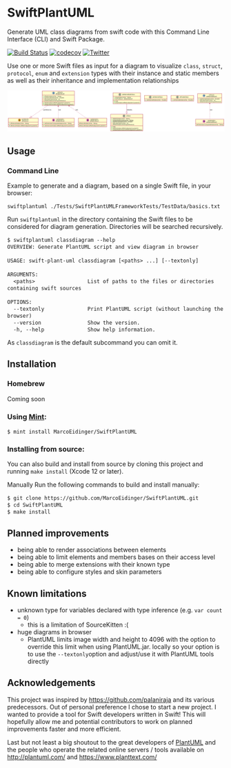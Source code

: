 # SwiftPlantUML

Generate UML class diagrams from swift code with this Command Line Interface (CLI) and Swift Package.

[![Build Status](https://github.com/MarcoEidinger/SwiftPlantUML/workflows/Swift/badge.svg)](https://github.com/MarcoEidinger/SwiftPlantUML/workflows/Swift)
[![codecov](https://codecov.io/gh/MarcoEidinger/SwiftPlantUML/branch/main/graph/badge.svg?token=JOE7UL41JA)](https://codecov.io/gh/MarcoEidinger/SwiftPlantUML)
[![Twitter](https://img.shields.io/badge/twitter-@MarcoEidinger-blue.svg)](http://twitter.com/MarcoEidinger)

Use one or more Swift files as input for a diagram to visualize `class`, `struct`, `protocol`, `enum` and `extension` types
with their instance and static members as well as their inheritance and implementation relationships

![Example Diagram](.assets/exampleDiagram.png)

## Usage

### Command Line

Example to generate and a diagram, based on a single Swift file, in your browser:

```
swiftplantuml ./Tests/SwiftPlantUMLFrameworkTests/TestData/basics.txt
```

Run `swiftplantuml` in the directory containing the Swift files to be considered for diagram generation. Directories
will be searched recursively.

```
$ swiftplantuml classdiagram --help
OVERVIEW: Generate PlantUML script and view diagram in browser

USAGE: swift-plant-uml classdiagram [<paths> ...] [--textonly]

ARGUMENTS:
  <paths>                 List of paths to the files or directories containing swift sources 

OPTIONS:
  --textonly              Print PlantUML script (without launching the browser) 
  --version               Show the version.
  -h, --help              Show help information.
```

As `classdiagram` is the default subcommand you can omit it.

## Installation

### Homebrew

Coming soon

### Using [Mint](https://github.com/yonaskolb/mint):

```
$ mint install MarcoEidinger/SwiftPlantUML
```

### Installing from source:

You can also build and install from source by cloning this project and running
`make install` (Xcode 12 or later).

Manually
Run the following commands to build and install manually:

```
$ git clone https://github.com/MarcoEidinger/SwiftPlantUML.git
$ cd SwiftPlantUML
$ make install
```

## Planned improvements
- being able to render associations between elements
- being able to limit elements and members bases on their access level
- being able to merge extensions with their known type
- being able to configure styles and skin parameters

## Known limitations
- unknown type for variables declared with type inference (e.g. `var count = 0`)
  - this is a limitation of SourceKitten :(
- huge diagrams in browser
  - PlantUML limits image width and height to 4096 with the option to override this limit when using PlantUML.jar. locally so your option is to use the `--textonly`option and adjust/use it with PlantUML tools directly

## Acknowledgements

This project was inspired by https://github.com/palaniraja and its various predecessors. Out of personal preference I chose to start a new project. I wanted to provide a tool for Swift developers written in Swift! This will hopefully allow me and potential contributors to work on planned improvements faster and more efficient. 

Last but not least a big shoutout to the great developers of [PlantUML](https://github.com/plantuml/plantuml) and the people who operate the related online servers / tools available on http://plantuml.com/ and https://www.planttext.com/ 

